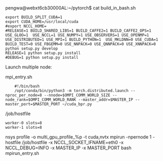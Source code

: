 pengwa@webxt6cb30000AL:~/pytorch$ cat build_in_bash.sh

    export BUILD_SPLIT_CUDA=1
    export CUDA_HOME=/usr/local/cuda
    #export NCCL_HOME=
    #RELEASE=1 BUILD_SHARED_LIBS=1 BUILD_CAFFE2=1 BUILD_CAFFE2_OPS=1  USE_GLOO=1  USE_NCCL=1 USE_NUMPY=1 USE_OBSERVERS=1 USE_OPENMP=1 USE_DISTRIBUTED=1 USE_MPI=1 BUILD_PYTHON=1  USE_MKLDNN=0 USE_CUDA=1 BUILD_TEST=0 USE_FBGEMM=0 USE_NNPACK=0 USE_QNNPACK=0 USE_XNNPACK=0 python setup.py develop
    RELEASE=1 python setup.py install
    #DEBUG=1 python setup.py install


Launch multiple node:

mpi_entry.sh

        #!/bin/bash
        /opt/conda/bin/python3 -m torch.distributed.launch --nproc_per_node=8 --nnode=$OMPI_COMM_WORLD_SIZE --node_rank=$OMPI_COMM_WORLD_RANK --master_addr=$MASTER_IP --master_port=$MASTER_PORT ~/cuda_bpr.py

/job/hostfile

    worker-0 slots=8
    worker-1 slots=8

nsys profile -o multi_gpu_profile_%p -t cuda,nvtx  mpirun -npernode 1 -hostfile /job/hostfile -x NCCL_SOCKET_IFNAME=eth0 -x NCCL_DEBUG=INFO -x MASTER_IP -x MASTER_PORT bash mpirun_entry.sh
